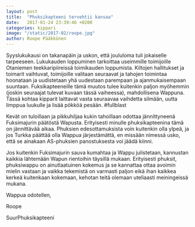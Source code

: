 ```yaml
---
layout: post
title:  "Phuksikapteeni tervehtii kansaa"
date:   2017-01-24 23:39:46 +0200
categories: kippari
image: "/static/2017-02/roope.jpg"
author: Roope Pääkkönen
---
```

Syyslukukausi on takanapäin ja uskon, että joululoma tuli jokaiselle tarpeeseen. Lukukauden loppuminen tarkoittaa useimmille toimijoille Otaniemen teekkaripiireissä toimikauden loppumista. Kiltojen hallitukset ja toimarit vaihtuvat, toimijoille valitaan seuraavat ja tahojen toimintaa hoonataan ja uudistetaan yhä uudestaan parempaan ja ajanmukaisempaan suuntaan. Fuksikapteeneille tämä muutos tulee kuitenkin paljon myöhemmin (joskin seuraajat tulevat kuvaan tässä vaiheessa), mahdollisena Wappuna. Tässä kohtaa kipparit laittavat vasta seuraavaa vaihdetta silmään, uutta limppua luukulle ja lisää pökköä pesään. #fullblast

Kevät on tuloillaan ja pikkuhiljaa kukin tahoillaan odottaa jännittyneenä Fuksimajurin päätöstä Wapusta. Erityisesti minulle phuksikapteenina tämä on jännittävää aikaa. Phuksien edesottamuksista voin kuitenkin olla ylpeä, ja jos Turkka päättää olla Wappua järjestämättä, en missään nimessä usko, että se ainakaan AS-phuksien panostuksesta voi jäädä kiinni.

Jos kuitenkin Fuksimajurin sauva kumahtaa ja Wappu julistetaan, kannustan kaikkia lähtemään Wapun rientoihin täysillä mukaan. Erityisesti phuksit, phuksiwappu on ainutlaatuinen kokemus ja se kannattaa ottaa avoimin mielin vastaan ja vaikka tekemistä on varmasti paljon eikä ihan kaikkea kerkeä kuitenkaan kokemaan, kehotan teitä olemaan uteliaasti meiningeissä mukana.

Wappua odotellen,

Roope

SuurPhuksikapteeni
